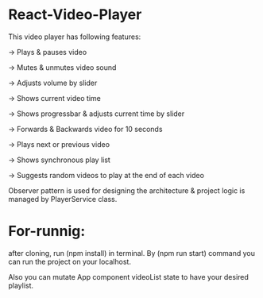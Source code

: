 # React-Video-Player
This video player has following features:

-> Plays & pauses video

-> Mutes & unmutes video sound

-> Adjusts volume by slider

-> Shows current video time

-> Shows progressbar & adjusts current time by slider

-> Forwards & Backwards video for 10 seconds

-> Plays next or previous video

-> Shows synchronous play list

-> Suggests random videos to play at the end of each video

Observer pattern is used for designing the architecture & project logic is managed by PlayerService class.

# For-runnig:

after cloning, run (npm install) in terminal. By (npm run start) command you can run the project on your localhost.

Also you can mutate App component videoList state to have your desired playlist.
